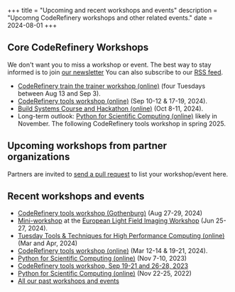 +++
title = "Upcoming and recent workshops and events"
description = "Upcomng CodeRefinery workshops and other related events."
date = 2024-08-01
+++

## Core CodeRefinery Workshops

<!-- If you edit this section, also update the date on top of this page. This
is important for RSS feed. -->

We don't want you to miss a workshop or event. The best
way to stay informed is to join [our newsletter](@/about/newsletter.md)
You can also subscribe to our [RSS feed](/atom.xml).

- [CodeRefinery train the trainer workshop (online)](https://coderefinery.github.io/train-the-trainer/)
  (four Tuesdays between Aug 13 and Sep 3).
- [CodeRefinery tools workshop (online)](https://coderefinery.github.io/2024-09-10-workshop/) (Sep 10-12 & 17-19, 2024).
- [Build Systems Course and Hackathon (online)](https://www.kth.se/form/build-systems-course-and-hackathon-part-i) (Oct 8-11, 2024).
- Long-term outlook: [Python for Scientific Computing (online)](https://aaltoscicomp.github.io/python-for-scicomp/) likely in
  November. The following CodeRefinery tools workshop in spring 2025.


## Upcoming workshops from partner organizations

Partners are invited to [send a pull
request](https://github.com/coderefinery/coderefinery.org/edit/main/content/workshops/upcoming.md)
to list your workshop/event here.


## Recent workshops and events

- [CodeRefinery tools workshop (Gothenburg)](https://coderefinery.github.io/2024-08-27-gothenburg/) (Aug 27-29, 2024)
- [Mini-workshop](https://coderefinery.github.io/mini-workshop/) at the [European Light Field Imaging Workshop](https://elfi2024.eu/) (Jun 25-27, 2024).
- [Tuesday Tools & Techniques for High Performance Computing (online)](https://scicomp.aalto.fi/training/scip/ttt4hpc-2024/) (Mar and Apr, 2024)
- [CodeRefinery tools workshop (online)](https://coderefinery.github.io/2024-03-12-workshop/) (Mar 12-14 & 19-21, 2024).
- [Python for Scientific Computing (online)](https://scicomp.aalto.fi/training/scip/python-for-scicomp-2023/) (Nov 7-10, 2023)
- [CodeRefinery tools workshop, Sep 19-21 and 26-28, 2023](https://coderefinery.github.io/2023-09-19-workshop/)
- [Python for Scientific Computing (online)](https://scicomp.aalto.fi/training/scip/python-for-scicomp-2022/) (Nov 22-25, 2022)
- [All our past workshops and events](@/workshops/past.md)
